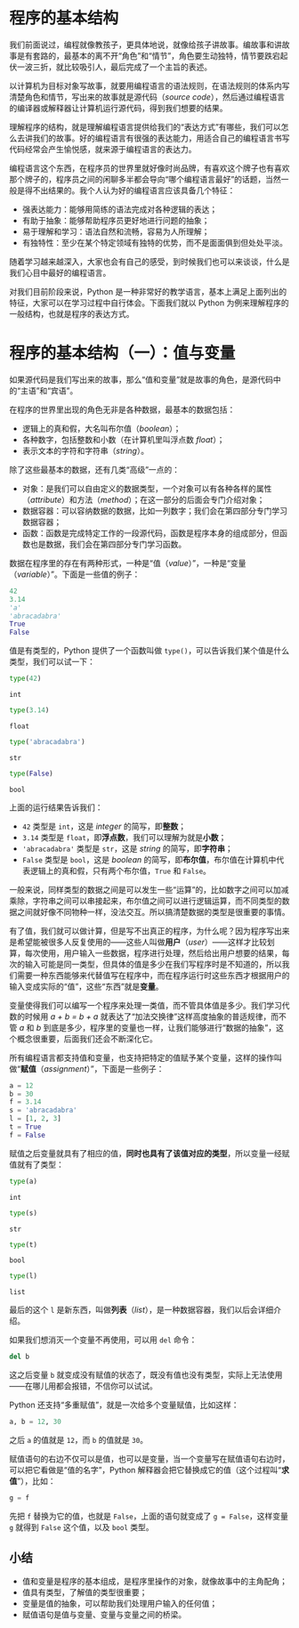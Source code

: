 # 程序的基本结构

我们前面说过，编程就像教孩子，更具体地说，就像给孩子讲故事。编故事和讲故事是有套路的，最基本的离不开“角色”和“情节”，角色要生动独特，情节要跌宕起伏一波三折，就比较吸引人，最后完成了一个主旨的表述。

以计算机为目标对象写故事，就要用编程语言的语法规则，在语法规则的体系内写清楚角色和情节，写出来的故事就是源代码（*source code*），然后通过编程语言的编译器或解释器让计算机运行源代码，得到我们想要的结果。

理解程序的结构，就是理解编程语言提供给我们的“表达方式”有哪些，我们可以怎么去讲我们的故事。好的编程语言有很强的表达能力，用适合自己的编程语言书写代码经常会产生愉悦感，就来源于编程语言的表达力。

编程语言这个东西，在程序员的世界里就好像时尚品牌，有喜欢这个牌子也有喜欢那个牌子的，程序员之间的闲聊多半都会导向“哪个编程语言最好”的话题，当然一般是得不出结果的。我个人认为好的编程语言应该具备几个特征：
* 强表达能力：能够用简练的语法完成对各种逻辑的表达；
* 有助于抽象：能够帮助程序员更好地进行问题的抽象；
* 易于理解和学习：语法自然和流畅，容易为人所理解；
* 有独特性：至少在某个特定领域有独特的优势，而不是面面俱到但处处平淡。

随着学习越来越深入，大家也会有自己的感受，到时候我们也可以来谈谈，什么是我们心目中最好的编程语言。

对我们目前阶段来说，Python 是一种非常好的教学语言，基本上满足上面列出的特征，大家可以在学习过程中自行体会。下面我们就以 Python 为例来理解程序的一般结构，也就是程序的表达方式。

# 程序的基本结构（一）：值与变量

如果源代码是我们写出来的故事，那么“值和变量”就是故事的角色，是源代码中的“主语”和“宾语”。

在程序的世界里出现的角色无非是各种数据，最基本的数据包括：
* 逻辑上的真和假，大名叫布尔值（*boolean*）；
* 各种数字，包括整数和小数（在计算机里叫浮点数 *float*）；
* 表示文本的字符和字符串（*string*）。

除了这些最基本的数据，还有几类“高级”一点的：
* 对象：是我们可以自由定义的数据类型，一个对象可以有各种各样的属性（*attribute*）和方法（*method*）；在这一部分的后面会专门介绍对象；
* 数据容器：可以容纳数据的数据，比如一列数字；我们会在第四部分专门学习数据容器；
* 函数：函数是完成特定工作的一段源代码，函数是程序本身的组成部分，但函数也是数据，我们会在第四部分专门学习函数。

数据在程序里的存在有两种形式，一种是“值（*value*）”，一种是“变量（*variable*）”。下面是一些值的例子：

```python
42
3.14
'a'
'abracadabra'
True
False
```

值是有类型的，Python 提供了一个函数叫做 `type()`，可以告诉我们某个值是什么类型，我们可以试一下：


```python
type(42)
```




    int




```python
type(3.14)
```




    float




```python
type('abracadabra')
```




    str




```python
type(False)
```




    bool



上面的运行结果告诉我们：
* `42` 类型是 `int`，这是 *integer* 的简写，即**整数**；
* `3.14` 类型是 `float`，即**浮点数**，我们可以理解为就是**小数**；
* `'abracadabra'` 类型是 `str`，这是 *string* 的简写，即**字符串**；
* `False` 类型是 `bool`，这是 *boolean* 的简写，即**布尔值**，布尔值在计算机中代表逻辑上的真和假，只有两个布尔值，`True` 和 `False`。

一般来说，同样类型的数据之间是可以发生一些“运算”的，比如数字之间可以加减乘除，字符串之间可以串接起来，布尔值之间可以进行逻辑运算，而不同类型的数据之间就好像不同物种一样，没法交互。所以搞清楚数据的类型是很重要的事情。

有了值，我们就可以做计算，但是写不出真正的程序，为什么呢？因为程序写出来是希望能被很多人反复使用的——这些人叫做**用户**（*user*）——这样才比较划算，每次使用，用户输入一些数据，程序进行处理，然后给出用户想要的结果，每次的输入可能是同一类型，但具体的值是多少在我们写程序时是不知道的，所以我们需要一种东西能够来代替值写在程序中，而在程序运行时这些东西才根据用户的输入变成实际的“值”，这些“东西”就是**变量**。

变量使得我们可以编写一个程序来处理一类值，而不管具体值是多少。我们学习代数的时候用 *a + b = b + a* 就表达了“加法交换律”这样高度抽象的普适规律，而不管 *a* 和 *b* 到底是多少，程序里的变量也一样，让我们能够进行“数据的抽象”，这个概念很重要，后面我们还会不断深化它。

所有编程语言都支持值和变量，也支持把特定的值赋予某个变量，这样的操作叫做“**赋值**（*assignment*）”，下面是一些例子：


```python
a = 12
b = 30
f = 3.14
s = 'abracadabra'
l = [1, 2, 3]
t = True
f = False
```

赋值之后变量就具有了相应的值，**同时也具有了该值对应的类型**，所以变量一经赋值就有了类型：


```python
type(a)
```




    int




```python
type(s)
```




    str




```python
type(t)
```




    bool




```python
type(l)
```




    list



最后的这个 `l` 是新东西，叫做**列表**（*list*），是一种数据容器，我们以后会详细介绍。

如果我们想消灭一个变量不再使用，可以用 `del` 命令：


```python
del b
```

这之后变量 `b` 就变成没有赋值的状态了，既没有值也没有类型，实际上无法使用——在哪儿用都会报错，不信你可以试试。

Python 还支持“多重赋值”，就是一次给多个变量赋值，比如这样：


```python
a, b = 12, 30
```

之后 `a` 的值就是 `12`，而 `b` 的值就是 `30`。

赋值语句的右边不仅可以是值，也可以是变量，当一个变量写在赋值语句右边时，可以把它看做是“值的名字”，Python 解释器会把它替换成它的值（这个过程叫“**求值**”），比如：


```python
g = f
```

先把 `f` 替换为它的值，也就是 `False`，上面的语句就变成了 `g = False`，这样变量 `g` 就得到 `False` 这个值，以及 `bool` 类型。

## 小结

* 值和变量是程序的基本组成，是程序里操作的对象，就像故事中的主角配角；
* 值具有类型，了解值的类型很重要；
* 变量是值的抽象，可以帮助我们处理用户输入的任何值；
* 赋值语句是值与变量、变量与变量之间的桥梁。
